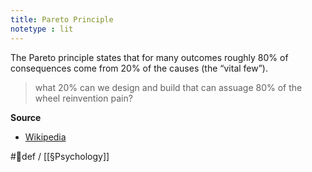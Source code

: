 ```yaml
---
title: Pareto Principle
notetype : lit
---
```


The Pareto principle states that for many outcomes roughly 80% of consequences come from 20% of the causes (the “vital few”). 

> what 20% can we design and build that can assuage 80% of the wheel reinvention pain?

**Source**
- [Wikipedia](https://en.wikipedia.org/wiki/Pareto_principle)

#🌱def / [[§Psychology]]